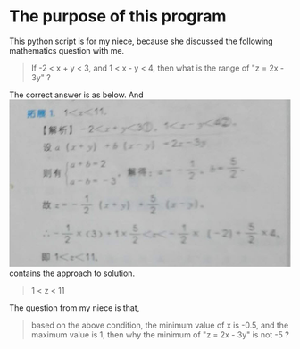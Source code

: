 # The purpose of this program

This python script is for my niece, because she discussed the following mathematics question with me. 
> If -2 < x + y < 3, and 1 < x - y < 4, 
> then what is the range of "z = 2x - 3y" ?

The correct answer is as below. And ![answer.jpg](https://github.com/wang-qs/ForChildren/raw/master/mathematics/plot.line.and.range/answer.jpg) contains the approach to solution.
> 1 < z < 11

The question from my niece is that, 
>based on the above condition, the minimum value of x is -0.5, and the maximum value is 1, 
>then why the minimum of "z = 2x - 3y" is not -5 ?
